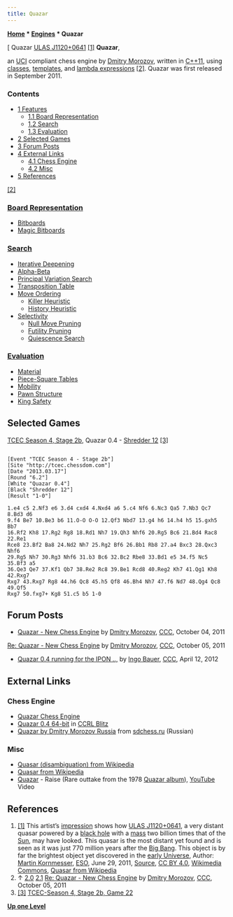 ```yaml
---
title: Quazar
---
```

**[Home](Home "Home") \* [Engines](Engines "Engines") \* Quazar**



[ Quazar [ULAS J1120+0641](https://en.wikipedia.org/wiki/ULAS_J1120%2B0641) <a id="cite-note-1" href="#cite-ref-1">[1]</a>
**Quazar**,  

an [UCI](UCI "UCI") compliant chess engine by [Dmitry Morozov](Dmitry_Morozov "Dmitry Morozov"), written in [C++11](Cpp "Cpp"), using [classes](https://en.wikipedia.org/wiki/C%2B%2B_classes), [templates](https://en.wikipedia.org/wiki/Template_(C%2B%2B)), and [lambda expressions](https://en.wikipedia.org/wiki/C%2B%2B11#Lambda_functions_and_expressions)
[[2]](#cite-note-features-2). Quazar was first released in September 2011. 



### Contents


* [1 Features](#features)
	+ [1.1 Board Representation](#board-representation)
	+ [1.2 Search](#search)
	+ [1.3 Evaluation](#evaluation)
* [2 Selected Games](#selected-games)
* [3 Forum Posts](#forum-posts)
* [4 External Links](#external-links)
	+ [4.1 Chess Engine](#chess-engine)
	+ [4.2 Misc](#misc)
* [5 References](#references)






[[2]](#cite-note-features-2)



### [Board Representation](Board_Representation "Board Representation")


* [Bitboards](Bitboards "Bitboards")
* [Magic Bitboards](Magic_Bitboards "Magic Bitboards")


### [Search](Search "Search")


* [Iterative Deepening](Iterative_Deepening "Iterative Deepening")
* [Alpha-Beta](Alpha-Beta "Alpha-Beta")
* [Principal Variation Search](Principal_Variation_Search "Principal Variation Search")
* [Transposition Table](Transposition_Table "Transposition Table")
* [Move Ordering](Move_Ordering "Move Ordering")
	+ [Killer Heuristic](Killer_Heuristic "Killer Heuristic")
	+ [History Heuristic](History_Heuristic "History Heuristic")
* [Selectivity](Selectivity "Selectivity")
	+ [Null Move Pruning](Null_Move_Pruning "Null Move Pruning")
	+ [Futility Pruning](Futility_Pruning "Futility Pruning")
	+ [Quiescence Search](Quiescence_Search "Quiescence Search")


### [Evaluation](Evaluation "Evaluation")


* [Material](Material "Material")
* [Piece-Square Tables](Piece-Square_Tables "Piece-Square Tables")
* [Mobility](Mobility "Mobility")
* [Pawn Structure](Pawn_Structure "Pawn Structure")
* [King Safety](King_Safety "King Safety")


## Selected Games


[TCEC Season 4, Stage 2b](TCEC_Season_4#Stage2 "TCEC Season 4"), Quazar 0.4 - [Shredder 12](Shredder "Shredder") <a id="cite-note-3" href="#cite-ref-3">[3]</a>




```

[Event "TCEC Season 4 - Stage 2b"]
[Site "http://tcec.chessdom.com"]
[Date "2013.03.17"]
[Round "6.2"]
[White "Quazar 0.4"]
[Black "Shredder 12"]
[Result "1-0"]

1.e4 c5 2.Nf3 e6 3.d4 cxd4 4.Nxd4 a6 5.c4 Nf6 6.Nc3 Qa5 7.Nb3 Qc7 8.Bd3 d6 
9.f4 Be7 10.Be3 b6 11.O-O O-O 12.Qf3 Nbd7 13.g4 h6 14.h4 h5 15.gxh5 Bb7 
16.Rf2 Kh8 17.Rg2 Rg8 18.Rd1 Nh7 19.Qh3 Nhf6 20.Rg5 Bc6 21.Bd4 Rac8 22.Re1 
Rce8 23.Bf2 Ba8 24.Nd2 Nh7 25.Rg2 Bf6 26.Bb1 Rb8 27.a4 Bxc3 28.Qxc3 Nhf6 
29.Rg5 Nh7 30.Rg3 Nhf6 31.b3 Bc6 32.Bc2 Rbe8 33.Bd1 e5 34.f5 Nc5 35.Bf3 a5 
36.Qe3 Qe7 37.Kf1 Qb7 38.Re2 Rc8 39.Be1 Rcd8 40.Reg2 Kh7 41.Qg1 Kh8 42.Rxg7 
Rxg7 43.Rxg7 Rg8 44.h6 Qc8 45.h5 Qf8 46.Bh4 Nh7 47.f6 Nd7 48.Qg4 Qc8 49.Qf5 
Rxg7 50.fxg7+ Kg8 51.c5 b5 1-0

```

## Forum Posts


* [Quazar - New Chess Engine](http://www.talkchess.com/forum3/viewtopic.php?f=2&t=40633) by [Dmitry Morozov](Dmitry_Morozov "Dmitry Morozov"), [CCC](CCC "CCC"), October 04, 2011


 [Re: Quazar - New Chess Engine](http://www.talkchess.com/forum3/viewtopic.php?f=2&t=40633&start=4) by [Dmitry Morozov](Dmitry_Morozov "Dmitry Morozov"), [CCC](CCC "CCC"), October 05, 2011
* [Quazar 0.4 running for the IPON ..,](http://www.talkchess.com/forum/viewtopic.php?t=43279) by [Ingo Bauer](Ingo_Bauer "Ingo Bauer"), [CCC](CCC "CCC"), April 12, 2012


## External Links


### Chess Engine


* [Quazar Chess Engine](https://sites.google.com/site/chessquazar/home)
* [Quazar 0.4 64-bit](https://ccrl.chessdom.com/ccrl/404/cgi/engine_details.cgi?print=Details&eng=Quazar%200.4%2064-bit#Quazar_0_4_64-bit) in [CCRL Blitz](CCRL "CCRL")
* [Quazar by Dmitry Morozov Russia](http://www.sdchess.ru/Quazar.htm) from [sdchess.ru](http://www.sdchess.ru/) (Russian)


### Misc


* [Quasar (disambiguation) from Wikipedia](https://en.wikipedia.org/wiki/Quasar_%28disambiguation%29)
* [Quasar from Wikipedia](https://en.wikipedia.org/wiki/Quasar)
* [Quazar](https://de.wikipedia.org/wiki/Quazar) - Raise (Rare outtake from the 1978 [Quazar album](https://en.wikipedia.org/wiki/Quazar_%28album%29)), [YouTube](https://en.wikipedia.org/wiki/YouTube) Video


 
## References


 1. <a id="cite-ref-1" href="#cite-note-1">[1]</a> This artist’s [impression](https://commons.wikimedia.org/wiki/File:Artist%27s_rendering_ULAS_J1120%2B0641.jpg) shows how [ULAS J1120+0641](https://en.wikipedia.org/wiki/ULAS_J1120%2B0641), a very distant quasar powered by a [black hole](https://en.wikipedia.org/wiki/Black_hole) with a [mass](https://en.wikipedia.org/wiki/Mass) two billion times that of the [Sun](https://en.wikipedia.org/wiki/Sun), may have looked. This quasar is the most distant yet found and is seen as it was just 770 million years after the [Big Bang](https://en.wikipedia.org/wiki/Big_Bang). This object is by far the brightest object yet discovered in the [early Universe](https://en.wikipedia.org/wiki/Chronology_of_the_universe#Early_universe), Author: [Martin Kornmesser](https://en.wikipedia.org/wiki/Martin_Kornmesser), [ESO](https://en.wikipedia.org/wiki/European_Southern_Observatory), June 29, 2011, [Source](http://www.eso.org/public/images/eso1122a/), [CC BY 4.0](https://creativecommons.org/licenses/by/4.0/deed.en), [Wikimedia Commons](https://en.wikipedia.org/wiki/Wikimedia_Commons), [Quasar from Wikipedia](https://en.wikipedia.org/wiki/Quasar) 
2. ↑ [2.0](#cite-ref-features-2-0) [2.1](#cite-ref-features-2-1) [Re: Quazar - New Chess Engine](http://www.talkchess.com/forum3/viewtopic.php?f=2&t=40633&start=4) by [Dmitry Morozov](Dmitry_Morozov "Dmitry Morozov"), [CCC](CCC "CCC"), October 05, 2011
3. <a id="cite-ref-3" href="#cite-note-3">[3]</a> [TCEC-Season 4, Stage 2b, Game 22](https://tcec-chess.com/#game=22&season=4&stage=2b)

**[Up one Level](Engines "Engines")**







 
